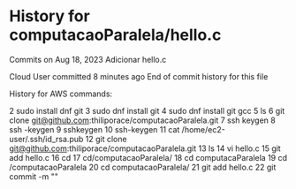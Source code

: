 # History for computacaoParalela/hello.c
Commits on Aug 18, 2023
Adicionar hello.c

Cloud User committed 8 minutes ago
End of commit history for this file

History for AWS commands:

2 sudo install dnf git
3 sudo dnf install git
4 sudo dnf install git gcc
5 ls
6 git clone git@github.com:thiliporace/computacaoParalela.git
7 ssh keygen
8 ssh -keygen
9 sshkeygen
10 ssh-keygen
11 cat /home/ec2-user/.ssh/id_rsa.pub
12 git clone git@github.com:thiliporace/computacaoParalela.git
13 ls
14 vi hello.c
15 git add hello.c
16 cd
17 cd/computacaoParalela/
18 cd computacaParalela
19 cd /computacaoParalela
20 cd computacaoParalela/
21 git add hello.c
22 git commit -m ""
